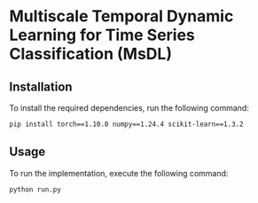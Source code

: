 # Multiscale Temporal Dynamic Learning for Time Series Classification (MsDL)


## Installation
To install the required dependencies, run the following command:

```bash
pip install torch==1.10.0 numpy==1.24.4 scikit-learn==1.3.2
```


## Usage
To run the implementation, execute the following command:

```bash
python run.py
```
